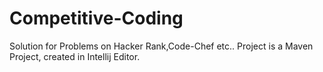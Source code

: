 # Competitive-Coding
Solution for Problems on Hacker Rank,Code-Chef etc..
Project is a Maven Project, created in Intellij Editor.
